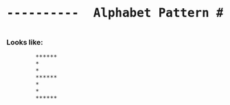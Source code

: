 

<pre><h1 align="center">----------  Alphabet Pattern #E  ----------</h1></pre>


### Looks like:

<pre>
        ******
        *         
        *           
        ******     
        *          
        *           
        ******


</pre>
